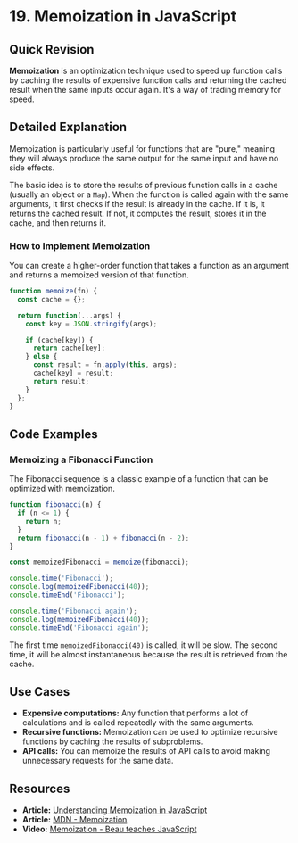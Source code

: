 
# 19. Memoization in JavaScript

## Quick Revision

**Memoization** is an optimization technique used to speed up function calls by caching the results of expensive function calls and returning the cached result when the same inputs occur again. It's a way of trading memory for speed.

## Detailed Explanation

Memoization is particularly useful for functions that are "pure," meaning they will always produce the same output for the same input and have no side effects.

The basic idea is to store the results of previous function calls in a cache (usually an object or a `Map`). When the function is called again with the same arguments, it first checks if the result is already in the cache. If it is, it returns the cached result. If not, it computes the result, stores it in the cache, and then returns it.

### How to Implement Memoization

You can create a higher-order function that takes a function as an argument and returns a memoized version of that function.

```javascript
function memoize(fn) {
  const cache = {};

  return function(...args) {
    const key = JSON.stringify(args);

    if (cache[key]) {
      return cache[key];
    } else {
      const result = fn.apply(this, args);
      cache[key] = result;
      return result;
    }
  };
}
```

## Code Examples

### Memoizing a Fibonacci Function

The Fibonacci sequence is a classic example of a function that can be optimized with memoization.

```javascript
function fibonacci(n) {
  if (n <= 1) {
    return n;
  }
  return fibonacci(n - 1) + fibonacci(n - 2);
}

const memoizedFibonacci = memoize(fibonacci);

console.time('Fibonacci');
console.log(memoizedFibonacci(40));
console.timeEnd('Fibonacci');

console.time('Fibonacci again');
console.log(memoizedFibonacci(40));
console.timeEnd('Fibonacci again');
```

The first time `memoizedFibonacci(40)` is called, it will be slow. The second time, it will be almost instantaneous because the result is retrieved from the cache.

## Use Cases

*   **Expensive computations:** Any function that performs a lot of calculations and is called repeatedly with the same arguments.
*   **Recursive functions:** Memoization can be used to optimize recursive functions by caching the results of subproblems.
*   **API calls:** You can memoize the results of API calls to avoid making unnecessary requests for the same data.

## Resources

*   **Article:** [Understanding Memoization in JavaScript](https://www.freecodecamp.org/news/understanding-memoize-in-javascript-51d07d19430e/)
*   **Article:** [MDN - Memoization](https://developer.mozilla.org/en-US/docs/Glossary/Memoization)
*   **Video:** [Memoization - Beau teaches JavaScript](https://www.youtube.com/watch?v=W-A_y_G-Y_Q)

